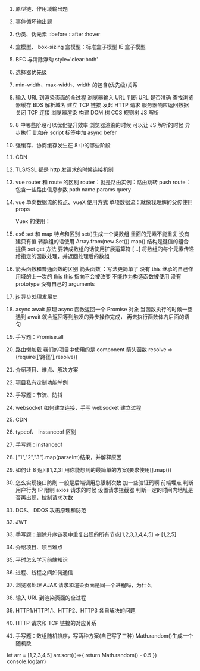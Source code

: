 1. 原型链、作用域输出题

2. 事件循环输出题
3. 伪类、伪元素
   ::before ::after
   :hover
4. 盒模型、 box-sizing
   盒模型：标准盒子模型 IE 盒子模型
5. BFC 与清除浮动 style='clear:both'
6. 选择器优先级
7. min-width、max-width、width 的包含(优先级)关系
8. 输入 URL 到渲染页面的全过程
   浏览器输入 URL 判断 URL 是否准确
   查找浏览器缓存
   BDS 解析域名
   建立 TCP 链接
   发起 HTTP 请求
   服务器响应返回数据
   关闭 TCP 连接
   浏览器渲染 构建 DOM 树 CCS 规则树
   JS 解析

9. 8 中哪些阶段可以优化提升效率
   浏览器渲染的时候 可以让 JS 解析的时候 异步执行
   比如在 script 标签中加 async befer

10. 强缓存、协商缓存发生在 8 中的哪些阶段

11. CDN
12. TLS/SSL
    都是 http 发请求的时候连接机制
13. vue router 和 route 的区别
    router：就是路由实例：路由跳转 push
    route：包含一些路由信息参数 path name params query
14. vue 单向数据流的特点、vueX 使用方式
    单项数据流：就像我理解的父传使用 props

    Vuex 的使用：

15. es6 set 和 map 特点和区别
    set()生成一个类数组 里面的元素不能重复 没有建只有值 转数组的话使用 Array.from(new Set())
    map() 结构是键值的组合 提供 set get 方法 要转成数组的话使用扩展运算符 [...]
    将数组的每个元素传递给指定的函数处理，并返回处理后的数组

16. 箭头函数和普通函数的区别
    箭头函数 ：写法更简单了 没有 this 继承的自己作用域的上一次的 this this 指向不会被改变
    不能作为构造函数被使用 没有 prototype 没有自己的 arguments

17. js 异步处理发展史
18. async await 原理
    async 函数返回一个 Promise 对象 当函数执行的时候一旦遇到 await 就会返回等到触发的异步操作完成，
    再去执行函数体内后面的语句
19. 手写题：Promise.all
20. 路由懒加载
    我们的项目中使用的是 component 箭头函数 resolve => (require(['路径'],resolve))

21. 介绍项目、难点、解决方案
22. 项目私有定制功能举例
23. 手写题：节流、防抖
24. websocket 如何建立连接，手写 websocket 建立过程
25. CDN
26. typeof、 instanceof 区别
27. 手写题：instanceof
28. ["1","2","3"].map(parseInt)结果，并解释原因

29. 如何让 8 返回[1,2,3] 用你能想到的最简单的方案(要求使用[].map())
30. 怎么实现接口防刷
    一般是后端调用总限制次数
    加一些验证码啊
    前端埋点 判断用户行为
    IP 限制
    axios 请求的时候 设置请求拦截器 判断一定的时间内地址是否再出现，控制请求次数
31. DOS、 DDOS 攻击原理和防范
32. JWT
33. 手写题：删除升序链表中重复出现的所有节点[1,2,3,3,4,4,5] => [1,2,5]

34. 介绍项目、项目难点
35. 平时怎么学习前端知识

36. 进程、线程之间如何通信
37. 浏览器处理 AJAX 请求和渲染页面是同一个进程吗，为什么
38. 输入 URL 到渲染页面的全过程
39. HTTP1/HTTP1.1、HTTP2、HTTP3 各自解决的问题
40. HTTP 请求和 TCP 链接的对应关系
41. 手写题：数组随机排序，写两种方案(自己写了三种)
    Math.random()生成一个随机数

let arr = [1,2,3,4,5]
arr.sort(()=>{
return Math.random() - 0.5
})
console.log(arr)
